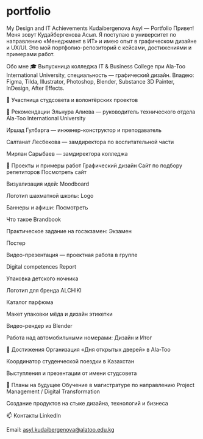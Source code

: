 # portfolio

My Design and IT Achievements
Kudaibergenova Asyl — Portfolio
Привет! Меня зовут Кудайбергенова Асыл. Я поступаю в университет по направлению «Менеджмент в ИТ» и имею опыт в графическом дизайне и UX/UI.
Это мой портфолио-репозиторий с кейсами, достижениями и примерами работ.

Обо мне
🎓 Выпускница колледжа IT & Business College при Ala-Too International University, специальность — графический дизайн.
Владею: Figma, Tilda, Illustrator, Photoshop, Blender, Substance 3D Painter, InDesign, After Effects.

👥 Участница студсовета и волонтёрских проектов

🧾 Рекомендации
Эльнура Алиева — руководитель технического отдела Ala-Too International University

Иршад Гулбарга — инженер-конструктор и преподаватель

Салтанат Лесбекова — замдиректора по воспитательной части

Мирлан Сарыбаев — замдиректора колледжа

📂 Проекты и примеры работ
Графический дизайн
Сайт по подбору репетиторов
Посмотреть сайт

Визуализация идей:
Moodboard

Логотип шахматной школы:
Logo

Баннеры и афиши:
Посмотреть

Что такое Brandbook

Практическое задание на госэкзамен:
Экзамен

Постер

Видео-презентация — проектная работа в группе

Digital competences
Report

Упаковка детского ночника

Логотип для бренда ALCHIKI

Каталог парфюма

Макет упаковки мёда
и дизайн этикетки

Видео-рендер из Blender

Работа над автомобильными номерами:
Дизайн и Итог

🌟 Достижения
Организация «Дня открытых дверей» в Ala-Too

Координатор студенческой поездки в Казахстан

Выступления и презентации от имени студсовета

🎯 Планы на будущее
Обучение в магистратуре по направлению Project Management / Digital Transformation

Создание продуктов на стыке дизайна, технологий и бизнеса

📫 Контакты
LinkedIn

Email: asyl.kudaibergenova@alatoo.edu.kg



